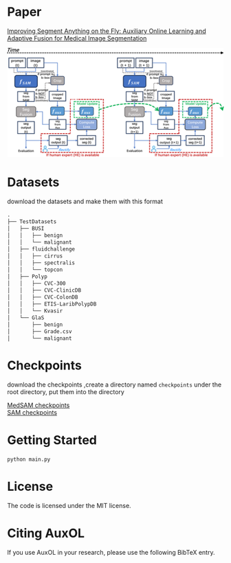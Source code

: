 
# Paper

[Improving Segment Anything on the Fly: Auxiliary
Online Learning and Adaptive Fusion for Medical
Image Segmentation ](https://arxiv.org/abs/2406.00956)<br/>

<img src="./source/version-2.png">


# Datasets
download the datasets and make them with this format
```
.
├── TestDatasets
│   ├── BUSI
│   │   ├── benign
│   │   └── malignant
│   ├── fluidchallenge
│   │   ├── cirrus
│   │   ├── spectralis
│   │   └── topcon
│   ├── Polyp
│   │   ├── CVC-300
│   │   ├── CVC-ClinicDB
│   │   ├── CVC-ColonDB
│   │   ├── ETIS-LaribPolypDB
│   │   └── Kvasir
│   └── GlaS
│       ├── benign
│       ├── Grade.csv
│       └── malignant
```
# Checkpoints
download the checkpoints ,create a directory named ```checkpoints``` under the root directory, put them into the directory <br/>
 
[MedSAM checkpoints](https://drive.google.com/drive/folders/1ETWmi4AiniJeWOt6HAsYgTjYv_fkgzoN?usp=drive_link)<br/>
[SAM checkpoints](https://dl.fbaipublicfiles.com/segment_anything/sam_vit_h_4b8939.pth)
# Getting Started
```
python main.py
```
# License
The code is licensed under the MIT license.
# Citing  AuxOL
If you use AuxOL in your research, please use the following BibTeX entry.
```

```
